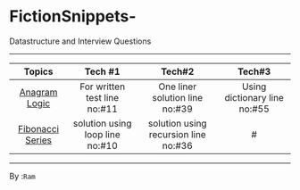 # FictionSnippets-
Datastructure and Interview Questions
***

  | Topics | Tech #1  | Tech#2 | Tech#3 |
  | :---:   | :-: | :-: | :-: | 
  | [Anagram Logic](https://github.com/programfiction/FictionSnippets/blob/6474c8d6cc8880b168ef1ba967a6aefab330567e/Snippets/Anagram.cs) | For written test line no:#11 | One liner solution line no:#39 | Using dictionary line no:#55 | 
  | [Fibonacci Series](https://raw.githubusercontent.com/programfiction/FictionSnippets/main/Snippets/Fibo.cs) | solution using loop line no:#10 | solution using recursion line no:#36 | # |
 ---
 By :`Ram`

